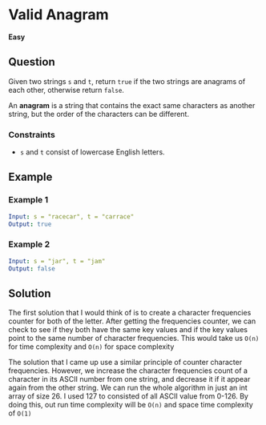# Valid Anagram
**Easy**

## Question
Given two strings `s` and `t`, return `true` if the two strings are anagrams of each other, otherwise return `false`.

An **anagram** is a string that contains the exact same characters as another string, but the order of the characters can be different.

### Constraints
- `s` and `t` consist of lowercase English letters.

## Example
### Example 1
```yaml
Input: s = "racecar", t = "carrace"
Output: true
```

### Example 2
```yaml
Input: s = "jar", t = "jam"
Output: false
```
## Solution
The first solution that I would think of is to create a character frequencies counter for both of the letter. After getting the frequencies counter, we can check to see if they both have the same key values and if the key values point to the same number of character frequencies. This would take us `O(n)` for time complexity and `O(n)` for space complexity

The solution that I came up use a similar principle of counter character frequencies. However, we increase the character frequencies count of a character in its ASCII number from one string, and decrease it if it appear again from the other string. We can run the whole algorithm in just an int array of size 26. I used 127 to consisted of all ASCII value from 0-126. By doing this, out run time complexity will be `O(n)` and space time complexity of `O(1)`

